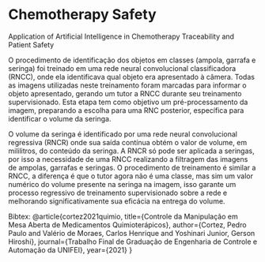 # Chemotherapy Safety
Application of Artificial Intelligence in Chemotherapy Traceability and Patient Safety

O procedimento de identificação dos objetos em classes (ampola, garrafa e seringa) foi treinado em uma rede neural convolucional classificadora (RNCC), onde ela identificava qual objeto era apresentado à câmera. Todas as imagens utilizadas neste treinamento foram marcadas para informar o objeto apresentado, gerando um tutor a RNCC durante seu treinamento supervisionado. Esta etapa tem como objetivo um pré-processamento da imagem, preparando a escolha para uma RNC posterior, específica para identificar o volume da seringa.

O volume da seringa é identificado por uma rede neural convolucional regressiva (RNCR) onde sua saída contínua obtém o valor de volume, em mililitros, do conteúdo da seringa. A RNCR só pode ser aplicada a seringas, por isso a necessidade de uma RNCC realizando a filtragem das imagens de ampolas, garrafas e seringas. O procedimento de treinamento é similar a RNCC, a diferença é que o tutor agora não é uma classe, mas sim um valor numérico do volume presente na seringa na imagem, isso garante um processo regressivo de treinamento supervisionado sobre a rede e melhorando significativamente sua eficácia na entrega do volume.

Bibtex:
    @article{cortez2021quimio,
      title={Controle da Manipulação em Mesa Aberta de Medicamentos Quimioterápicos},
      author={Cortez, Pedro Paulo and Valério de Moraes, Carlos Henrique and Yoshinari Junior, Gerson Hiroshi},
      journal={Trabalho Final de Graduação de Engenharia de Controle e Automação da UNIFEI},
      year={2021}
    }

